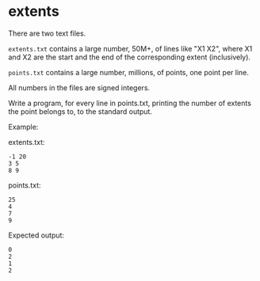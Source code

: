 # extents 

There are two text files.

`extents.txt` contains a large number, 50M+, of lines like "X1 X2", where X1 and X2 are the start and the end of the corresponding extent (inclusively).

`points.txt` contains a large number, millions, of points, one point per line.

All numbers in the files are signed integers.

Write a program, for every line in points.txt, printing the number of extents the point belongs to, to the standard output.

Example:

extents.txt:
```
-1 20
3 5
8 9
```

points.txt:
```
25
4
7
9
```

Expected output:
```
0
2
1
2
```
